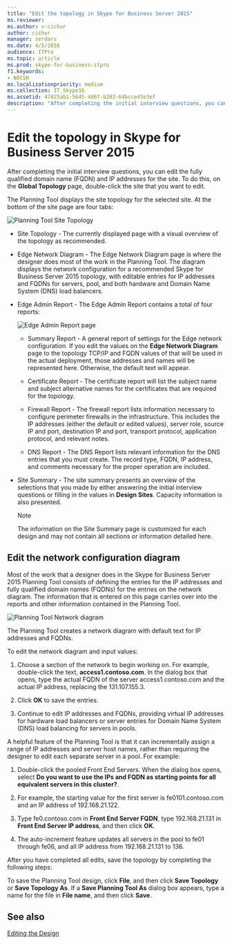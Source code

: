 ```yaml
---
title: "Edit the topology in Skype for Business Server 2015"
ms.reviewer: 
ms.author: v-cichur
author: cichur
manager: serdars
ms.date: 4/5/2016
audience: ITPro
ms.topic: article
ms.prod: skype-for-business-itpro
f1.keywords:
- NOCSH
ms.localizationpriority: medium
ms.collection: IT_Skype16
ms.assetid: 47425ab1-5645-4d6f-b202-64bcce43e3ef
description: "After completing the initial interview questions, you can edit the fully qualified domain name (FQDN) and IP addresses for the site. To do this, on the Global Topology page, double-click the site that you want to edit."
---
```


# Edit the topology in Skype for Business Server 2015

After completing the initial interview questions, you can edit the fully qualified domain name (FQDN) and IP addresses for the site. To do this, on the **Global Topology** page, double-click the site that you want to edit.

The Planning Tool displays the site topology for the selected site. At the bottom of the site page are four tabs:

![Planning Tool Site Topology](../../media/Planning_Tool_Site_Topology.png)

- Site Topology - The currently displayed page with a visual overview of the topology as recommended.

- Edge Network Diagram - The Edge Network Diagram page is where the designer does most of the work in the Planning Tool. The diagram displays the network configuration for a recommended Skype for Business Server 2015 topology, with editable entries for IP addresses and FQDNs for servers, pool, and both hardware and Domain Name System (DNS) load balancers.

- Edge Admin Report - The Edge Admin Report contains a total of four reports:

     ![Edge Admin Report page](../../media/Planning_Tool_Summary_Report.png)

  - Summary Report - A general report of settings for the Edge network configuration. If you edit the values on the **Edge Network Diagram** page to the topology TCP/IP and FQDN values of that will be used in the actual deployment, those addresses and names will be represented here. Otherwise, the default text will appear.

  - Certificate Report - The certificate report will list the subject name and subject alternative names for the certificates that are required for the topology.

  - Firewall Report - The firewall report lists information necessary to configure perimeter firewalls in the infrastructure. This includes the IP addresses (either the default or edited values), server role, source IP and port, destination IP and port, transport protocol, application protocol, and relevant notes.

  - DNS Report - The DNS Report lists relevant information for the DNS entries that you must create. The record type, FQDN, IP address, and comments necessary for the proper operation are included.

- Site Summary - The site summary presents an overview of the selections that you made by either answering the initial interview questions or filling in the values in **Design Sites**. Capacity information is also presented.

    > [!NOTE]
    > The information on the Site Summary page is customized for each design and may not contain all sections or information detailed here.

## Edit the network configuration diagram
<a name="Edit_Network_diagram"> </a>

Most of the work that a designer does in the Skype for Business Server 2015 Planning Tool consists of defining the entries for the IP addresses and fully qualified domain names (FQDNs) for the entries on the network diagram. The information that is entered on this page carries over into the reports and other information contained in the Planning Tool.

![Planning Tool Network diagram](../../media/Planning_Tool_Network_Diagram.png)

The Planning Tool creates a network diagram with default text for IP addresses and FQDNs.

To edit the network diagram and input values:

1. Choose a section of the network to begin working on. For example, double-click the text, **access1.contoso.com**. In the dialog box that opens, type the actual FQDN of the server access1.contoso.com and the actual IP address, replacing the 131.107.155.3.

2. Click **OK** to save the entries.

3. Continue to edit IP addresses and FQDNs, providing virtual IP addresses for hardware load balancers or server entries for Domain Name System (DNS) load balancing for servers in pools.

A helpful feature of the Planning Tool is that it can incrementally assign a range of IP addresses and server host names, rather than requiring the designer to edit each separate server in a pool. For example:

1. Double-click the pooled Front End Servers. When the dialog box opens, select **Do you want to use the IPs and FQDN as starting points for all equivalent servers in this cluster?**.

2. For example, the starting value for the first server is fe0101.contoso.com and an IP address of 192.168.21.122.

3. Type fe0.contoso.com in **Front End Server FQDN**, type 192.168.21.131 in **Front End Server IP address**, and then click **OK**.

4. The auto-increment feature updates all servers in the pool to fe01 through fe06, and all IP address from 192.168.21.131 to 136.

After you have completed all edits, save the topology by completing the following steps:

To save the Planning Tool design, click **File**, and then click **Save Topology** or **Save Topology As**. If a **Save Planning Tool As** dialog box appears, type a name for the file in **File name**, and then click **Save**.

## See also
<a name="Edit_Network_diagram"> </a>

[Editing the Design](/previous-versions/office/lync-server-2013/lync-server-2013-editing-the-design)
